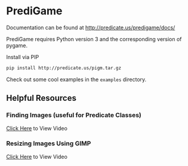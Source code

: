 # PrediGame

Documentation can be found at http://predicate.us/predigame/docs/

PrediGame requires Python version 3 and the corresponding version of pygame.

Install via PIP
```bash
pip install http://predicate.us/pigm.tar.gz
```
Check out some cool examples in the `examples` directory.

## Helpful Resources

### Finding Images (useful for Predicate Classes)

  [Click Here](https://vimeo.com/249465338) to View Video

### Resizing Images Using GIMP

  [Click Here](https://vimeo.com/249465409) to View Video
